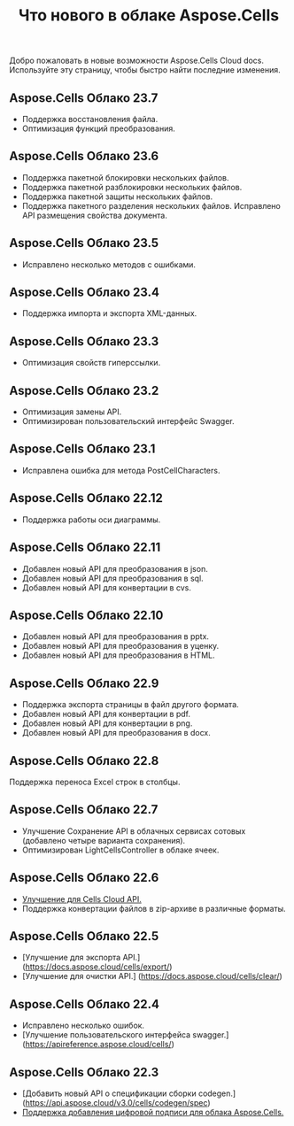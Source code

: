 ﻿---
title: Что нового в облаке Aspose.Cells
second_title: Aspose.Cells Cloud Documen
linktitle: Что нового
type: docs
weight: 5
url: /ru/what-s-new-in-aspose-cells-cloud/
keywords: What's new in aspose cells cloud. Office Excel 2013,  Office Excel 2016,  Office Excel 2019，office Excel 365
description: На этой странице описаны самые интересные новые Aspose.Cells облачные функции, представленные в последних выпусках.
---
Добро пожаловать в новые возможности Aspose.Cells Cloud docs. Используйте эту страницу, чтобы быстро найти последние изменения.

## Aspose.Cells Облако 23.7

 * Поддержка восстановления файла.
* Оптимизация функций преобразования.


## Aspose.Cells Облако 23.6

 * Поддержка пакетной блокировки нескольких файлов.
 * Поддержка пакетной разблокировки нескольких файлов.
 * Поддержка пакетной защиты нескольких файлов.
 * Поддержка пакетного разделения нескольких файлов.
 Исправлено API размещения свойства документа.


## Aspose.Cells Облако 23.5

 * Исправлено несколько методов с ошибками.


## Aspose.Cells Облако 23.4

 * Поддержка импорта и экспорта XML-данных.


## Aspose.Cells Облако 23.3

 * Оптимизация свойств гиперссылки.


## Aspose.Cells Облако 23.2

 * Оптимизация замены API.
* Оптимизирован пользовательский интерфейс Swagger.




## Aspose.Cells Облако 23.1

 * Исправлена ошибка для метода PostCellCharacters.



## Aspose.Cells Облако 22.12

 * Поддержка работы оси диаграммы.


## Aspose.Cells Облако 22.11

 * Добавлен новый API для преобразования в json.
 * Добавлен новый API для преобразования в sql.
 * Добавлен новый API для конвертации в cvs.


## Aspose.Cells Облако 22.10

 * Добавлен новый API для преобразования в pptx.
 * Добавлен новый API для преобразования в уценку.
 * Добавлен новый API для преобразования в HTML.

## Aspose.Cells Облако 22.9

 * Поддержка экспорта страницы в файл другого формата.
 * Добавлен новый API для конвертации в pdf.
 * Добавлен новый API для конвертации в png.
 * Добавлен новый API для преобразования в docx.

## Aspose.Cells Облако 22.8

Поддержка переноса Excel строк в столбцы.

## Aspose.Cells Облако 22.7

* Улучшение Сохранение API в облачных сервисах сотовых (добавлено четыре варианта сохранения).
* Оптимизирован LightCellsController в облаке ячеек.

## Aspose.Cells Облако 22.6

* [Улучшение для Cells Cloud API.](/cells/aspose-cells-cloud-22-6-release-notes/)
* Поддержка конвертации файлов в zip-архиве в различные форматы.

## Aspose.Cells Облако 22.5

* [Улучшение для экспорта API.] (https://docs.aspose.cloud/cells/export/)
* [Улучшение для очистки API.] (https://docs.aspose.cloud/cells/clear/)

## Aspose.Cells Облако 22.4

* Исправлено несколько ошибок.
* [Улучшение пользовательского интерфейса swagger.] (https://apireference.aspose.cloud/cells/)

## Aspose.Cells Облако 22.3

* [Добавить новый API о спецификации сборки codegen.] (https://api.aspose.cloud/v3.0/cells/codegen/spec)
* [Поддержка добавления цифровой подписи для облака Aspose.Cells.](/cells/workbook/digital-signature/)

